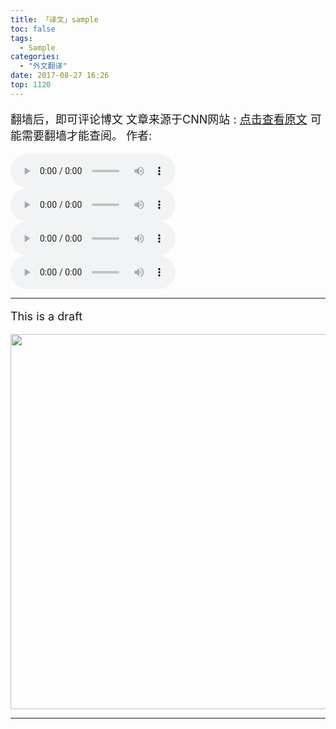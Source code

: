 ```yaml
---
title: 「译文」sample
toc: false
tags:
  - Sample
categories:
  - "外文翻译"
date: 2017-08-27 16:26
top: 1120
---
```

<font size=4>

翻墙后，即可评论博文
文章来源于CNN网站 : [点击查看原文]()
可能需要翻墙才能查阅。
作者:

</font>

<!--more-->

<audio controls="controls" name="media" style="width:264px"  autoplay loop=true> <source src="/musics/huimengyouxian.mp3"></audio>
<audio controls="controls" name="media" style="width:264px" loop=false> <source src="/musics/lovelovelove.mp3"></audio>
<audio controls="controls" name="media" style="width:264px" loop=false> <source src="/musics/qianban.mp3"></audio>
<audio controls="controls" name="media" style="width:264px" loop=false> <source src="/musics/wish.mp3"></audio>

***

<font size=4>

This is a draft

<img width="600" src="/pictures/sample.JPG" />

</font>

***



